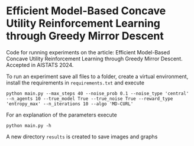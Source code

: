 # Efficient Model-Based Concave Utility Reinforcement Learning through Greedy Mirror Descent
Code for running experiments on the article: Efficient Model-Based Concave Utility Reinforcement Learning through Greedy Mirror Descent. Accepted in AISTATS 2024.

To run an experiment save all files to a folder, create a virtual environment, install the requirements in `requirements.txt` and execute

`python main.py --max_steps 40 --noise_prob 0.1 --noise_type 'central' --n_agents 10 --true_model True --true_noise True --reward_type 'entropy_max' --n_iterations 10 --algo 'MD-CURL'`

For an explanation of the parameters execute

`python main.py -h` 

A new directory `results` is created to save images and graphs
